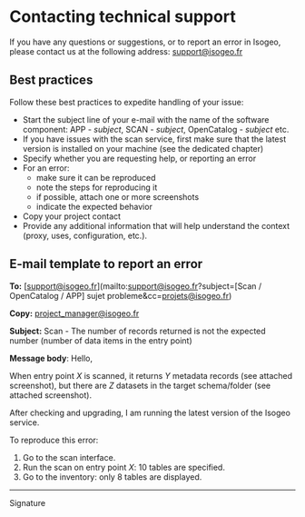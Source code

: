 # Contacting technical support

If you have any questions or suggestions, or to report an error in Isogeo, please contact us at the following address: support@isogeo.fr

## Best practices

Follow these best practices to expedite handling of your issue:

- Start the subject line of your e-mail with the name of the software component: APP - *subject*, SCAN - *subject*, OpenCatalog - *subject* etc.
- If you have issues with the scan service, first make sure that the latest version is installed on your machine (see the dedicated chapter)
- Specify whether you are requesting help, or reporting an error
- For an error:
  * make sure it can be reproduced
  * note the steps for reproducing it
  * if possible, attach one or more screenshots
  * indicate the expected behavior
- Copy your project contact
- Provide any additional information that will help understand the context (proxy, uses, configuration, etc.).


## E-mail template to report an error

**To:** [support@isogeo.fr](mailto:support@isogeo.fr?subject=[Scan / OpenCatalog / APP] sujet probleme&cc=projets@isogeo.fr)

**Copy:** project_manager@isogeo.fr

**Subject:** Scan - The number of records returned is not the expected number (number of data items in the entry point)

**Message body**:
Hello,

When entry point *X* is scanned, it returns *Y* metadata records (see attached screenshot), but there are *Z* datasets in the target schema/folder (see attached screenshot).

After checking and upgrading, I am running the latest version of the Isogeo service.

To reproduce this error:

1. Go to the scan interface.
2. Run the scan on entry point *X*: 10 tables are specified.
3. Go to the inventory: only 8 tables are displayed.

-----
Signature
